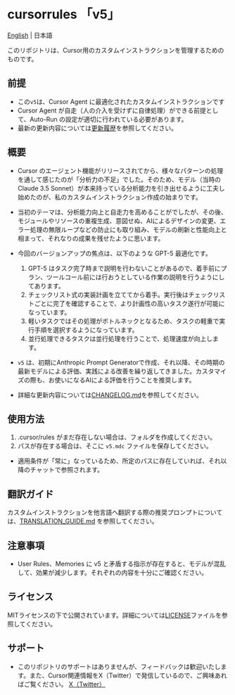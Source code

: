 # cursorrules 「v5」

[English](README.en.md) | 日本語

このリポジトリは、Cursor用のカスタムインストラクションを管理するためのものです。

## 前提

- この`v5`は、Cursor Agent に最適化されたカスタムインストラクションです
- Cursor Agent が自走（人の介入を受けずに自律処理）ができる前提として、Auto-Run の設定が適切に行われている必要があります。
- 最新の更新内容については[更新履歴](CHANGELOG.md)を参照してください。

## 概要

- Cursor のエージェント機能がリリースされてから、様々なパターンの処理を通して感じたのが「分析力の不足」でした。そのため、モデル（当時のClaude 3.5 Sonnet）が本来持っている分析能力を引き出せるように工夫し始めたのが、私のカスタムインストラクション作成の始まりです。
- 当初のテーマは、分析能力向上と自走力を高めることがでしたが、その後、モジュールやリソースの重複生成、意図せぬ、AIによるデザインの変更、エラー処理の無限ループなどの防止にも取り組み、モデルの刷新と性能向上と相まって、それなりの成果を残せたように思います。
- 今回のバージョンアップの焦点は、以下のような GPT-5 最適化です。
    1. GPT-5 はタスク完了時まで説明を行わないことがあるので、着手前にプラン、ツールコール前には行おうとしている作業の説明を行うようにしてあります。
    1. チェックリスト式の実装計画を立ててから着手。実行後はチェックリストごとに完了を確認することで、より計画性の高いタスク遂行が可能になっています。
    1. 軽いタスクではその処理がボトルネックとなるため、タスクの軽重で実行手順を選択するようになっています。
    1. 並行処理できるタスクは並行処理を行うことで、処理速度が向上します。
- `v5` は、初期にAnthropic Prompt Generatorで作成、それ以降、その時期の最新モデルによる評価、実践による改善を繰り返してきました。カスタマイズの際も、お使いになるAIによる評価を行うことを推奨します。

- 詳細な更新内容については[CHANGELOG.md](CHANGELOG.md)を参照してください。

## 使用方法

1. .cursor/rules がまだ存在しない場合は、フォルダを作成してください。
2. パスが存在する場合は、そこに `v5.mdc` ファイルを保存してください。
- 適用条件が「常に」なっているため、所定のパスに存在していれば、それ以降のチャットで参照されます。

## 翻訳ガイド

カスタムインストラクションを他言語へ翻訳する際の推奨プロンプトについては、[TRANSLATION_GUIDE.md](TRANSLATION_GUIDE.md) を参照してください。

## 注意事項

- User Rules、Memories に v5 と矛盾する指示が存在すると、モデルが混乱して、効果が減少します。それぞれの内容を十分にご確認ください。

## ライセンス

MITライセンスの下で公開されています。詳細については[LICENSE](LICENSE)ファイルを参照してください。

## サポート

- このリポジトリのサポートはありませんが、フィードバックは歓迎いたします。また、Cursor関連情報をX（Twitter）で発信しているので、ご興味あればご覧ください。
[X（Twitter）](https://x.com/kinopee_ai)
